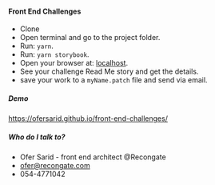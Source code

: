 #### Front End Challenges ####
* Clone
* Open terminal and go to the project folder.
* Run: `yarn`.
* Run: `yarn storybook`.
* Open your browser at: [localhost](http://localhost:9009/).
* See your challenge Read Me story and get the details.
* save your work to a `myName.patch` file and send via email.

##### Demo #####
https://ofersarid.github.io/front-end-challenges/

##### Who do I talk to? #####

* Ofer Sarid - front end architect @Recongate
* ofer@recongate.com
* 054-4771042
